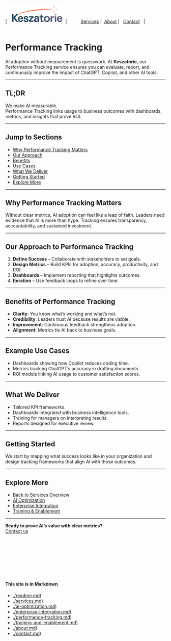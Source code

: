 | <img src="../Keszatorie_logo.png" alt="Keszatorie Logo" height="60">| &nbsp;&nbsp;&nbsp;&nbsp;&nbsp;&nbsp;&nbsp;&nbsp;&nbsp;&nbsp;[Services](/services/) |&nbsp;&nbsp;[About](../about.md) |&nbsp;&nbsp; [Contact](../contact.md) &nbsp;&nbsp;|
<br><br>
# Performance Tracking

AI adoption without measurement is guesswork. At **Keszatorie**, our Performance Tracking service ensures you can evaluate, report, and continuously improve the impact of ChatGPT, Copilot, and other AI tools.

---

## TL;DR
We make AI measurable.  
Performance Tracking links usage to business outcomes with dashboards, metrics, and insights that prove ROI.

---

## Jump to Sections
- [Why Performance Tracking Matters](#why-performance-tracking-matters)  
- [Our Approach](#our-approach-to-performance-tracking)  
- [Benefits](#benefits-of-performance-tracking)  
- [Use Cases](#example-use-cases)  
- [What We Deliver](#what-we-deliver)  
- [Getting Started](#getting-started)  
- [Explore More](#explore-more)  

---

## Why Performance Tracking Matters
Without clear metrics, AI adoption can feel like a leap of faith. Leaders need evidence that AI is more than hype. Tracking ensures transparency, accountability, and sustained investment.

---

## Our Approach to Performance Tracking
1. **Define Success** – Collaborate with stakeholders to set goals.  
2. **Design Metrics** – Build KPIs for adoption, accuracy, productivity, and ROI.  
3. **Dashboards** – Implement reporting that highlights outcomes.  
4. **Iteration** – Use feedback loops to refine over time.

---

## Benefits of Performance Tracking
- **Clarity**: You know what’s working and what’s not.  
- **Credibility**: Leaders trust AI because results are visible.  
- **Improvement**: Continuous feedback strengthens adoption.  
- **Alignment**: Metrics tie AI back to business goals.  

---

## Example Use Cases
- Dashboards showing how Copilot reduces coding time.  
- Metrics tracking ChatGPT’s accuracy in drafting documents.  
- ROI models linking AI usage to customer satisfaction scores.  

---

## What We Deliver
- Tailored KPI frameworks.  
- Dashboards integrated with business intelligence tools.  
- Training for managers on interpreting results.  
- Reports designed for executive review.  

---

## Getting Started
We start by mapping what success looks like in your organization and design tracking frameworks that align AI with those outcomes.

---

## Explore More
- [Back to Services Overview](../)  
- [AI Optimization](./ai-optimization.md)  
- [Enterprise Integration](./enterprise-integration.md)  
- [Training & Enablement](./training-and-enablement.md)  

---

**Ready to prove AI’s value with clear metrics?**  
[Contact us](../contact.md)


<br><br><br><br>
---
#### This site is in Markdown
- [./readme.md](https://keszatorie.com/readme.md))
- [./services.md](https://keszatorie.com/services/index.md))
- [./ai-optimization.md](https://keszatorie.com/services/ai-optimization.md))
- [./enterprise-integration.md](https://keszatorie.com/services/enterprise-integration.md))
- [./performance-tracking.md](https://keszatorie.com/services/performance-tracking.md))
- [./training-and-enablement.md](https://keszatorie.com/services/training-and-enablement.md))
- [./about.md](https://keszatorie.com/about.md))  
- [./contact.md](https://keszatorie.com/contact.md))  
